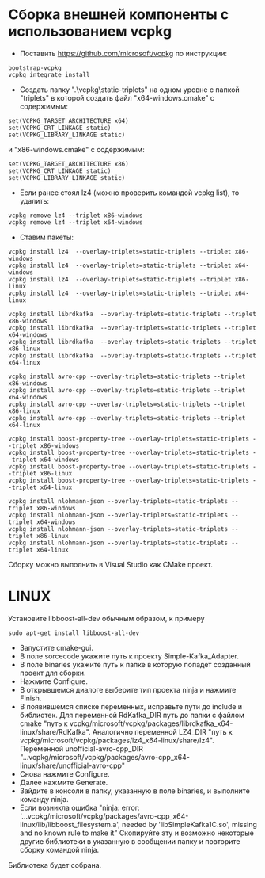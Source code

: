 # Сборка внешней компоненты с использованием vcpkg
- Поставить https://github.com/microsoft/vcpkg по инструкции:
 ```
bootstrap-vcpkg
vcpkg integrate install
 ```
- Создать папку ".\vcpkg\static-triplets" на одном уровне с папкой "triplets" в которой создать файл "x64-windows.cmake" с содержимым:
 ```
set(VCPKG_TARGET_ARCHITECTURE x64)
set(VCPKG_CRT_LINKAGE static)
set(VCPKG_LIBRARY_LINKAGE static)
 ```
и "x86-windows.cmake" с содержимым:
 ```
set(VCPKG_TARGET_ARCHITECTURE x86)
set(VCPKG_CRT_LINKAGE static)
set(VCPKG_LIBRARY_LINKAGE static)
 ```
- Если ранее стоял lz4 (можно проверить командой vcpkg list), то удалить:
 ```
vcpkg remove lz4 --triplet x86-windows
vcpkg remove lz4 --triplet x64-windows
 ```
- Ставим пакеты:
 ```
vcpkg install lz4  --overlay-triplets=static-triplets --triplet x86-windows
vcpkg install lz4  --overlay-triplets=static-triplets --triplet x64-windows
vcpkg install lz4  --overlay-triplets=static-triplets --triplet x86-linux
vcpkg install lz4  --overlay-triplets=static-triplets --triplet x64-linux

vcpkg install librdkafka  --overlay-triplets=static-triplets --triplet x86-windows
vcpkg install librdkafka  --overlay-triplets=static-triplets --triplet x64-windows
vcpkg install librdkafka  --overlay-triplets=static-triplets --triplet x86-linux
vcpkg install librdkafka  --overlay-triplets=static-triplets --triplet x64-linux

vcpkg install avro-cpp --overlay-triplets=static-triplets --triplet x86-windows
vcpkg install avro-cpp --overlay-triplets=static-triplets --triplet x64-windows
vcpkg install avro-cpp --overlay-triplets=static-triplets --triplet x86-linux
vcpkg install avro-cpp --overlay-triplets=static-triplets --triplet x64-linux
	
vcpkg install boost-property-tree --overlay-triplets=static-triplets --triplet x86-windows
vcpkg install boost-property-tree --overlay-triplets=static-triplets --triplet x64-windows
vcpkg install boost-property-tree --overlay-triplets=static-triplets --triplet x86-linux
vcpkg install boost-property-tree --overlay-triplets=static-triplets --triplet x64-linux

vcpkg install nlohmann-json --overlay-triplets=static-triplets --triplet x86-windows
vcpkg install nlohmann-json --overlay-triplets=static-triplets --triplet x64-windows
vcpkg install nlohmann-json --overlay-triplets=static-triplets --triplet x86-linux
vcpkg install nlohmann-json --overlay-triplets=static-triplets --triplet x64-linux
 ```

Сборку можно выполнить в Visual Studio как CMake проект.

# LINUX
Установите libboost-all-dev обычным образом, к примеру
 ```
sudo apt-get install libboost-all-dev
 ```
- Запустите cmake-gui. 
- В поле sorcecode укажите путь к проекту Simple-Kafka_Adapter. 
- В поле binaries укажите путь к папке в которую попадет созданный проект для сборки.
- Нажмите Configure. 
- В открывшемся диалоге выберите тип проекта ninja и нажмите Finish. 
- В появившемся списке переменных, исправьте пути до include и библиотек. Для переменной RdKafka_DIR путь до папки с файлом cmake "путь к vcpkg/microsoft/vcpkg/packages/librdkafka_x64-linux/share/RdKafka". Аналогично переменной LZ4_DIR "путь к vcpkg/microsoft/vcpkg/packages/lz4_x64-linux/share/lz4". Переменной unofficial-avro-cpp_DIR "...vcpkg/microsoft/vcpkg/packages/avro-cpp_x64-linux/share/unofficial-avro-cpp"
- Снова нажмите Configure. 
- Далее нажмите Generate. 
- Зайдите в консоли в папку, указанную в поле  binaries, и выполните команду ninja. 
- Если возникла ошибка "ninja: error: '...vcpkg/microsoft/vcpkg/packages/avro-cpp_x64-linux/lib/libboost_filesystem.a', needed by 'libSimpleKafka1C.so', missing and no known rule to make it" Скопируйте эту и возможно некоторые другие библиотеки в указанную в сообщении папку и повторите сборку командой ninja.

Библиотека будет собрана.
